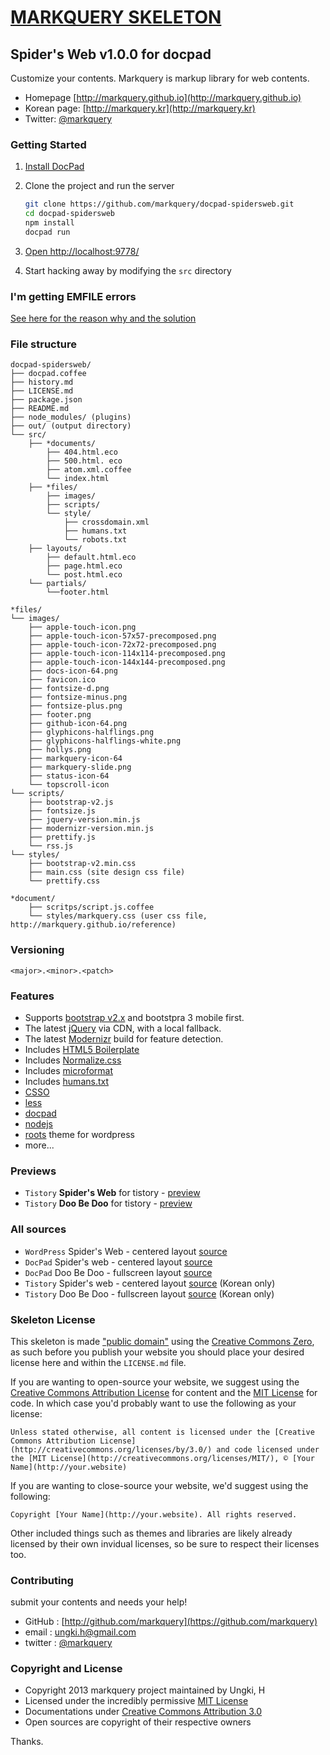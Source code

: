 # [MARKQUERY SKELETON](http://markquery.github.io) 

##  Spider's Web v1.0.0 for docpad

Customize your contents. Markquery is markup library for web contents.

* Homepage [http://markquery.github.io](http://markquery.github.io)
* Korean page: [http://markquery.kr](http://markquery.kr)
* Twitter: [@markquery](http://twitter.com/markquery)

### Getting Started

1. [Install DocPad](https://github.com/bevry/docpad)

1. Clone the project and run the server

	``` bash
	git clone https://github.com/markquery/docpad-spidersweb.git
	cd docpad-spidersweb
	npm install
	docpad run
	```

1. [Open http://localhost:9778/](http://localhost:9778/)

1. Start hacking away by modifying the `src` directory

### I'm getting EMFILE errors

[See here for the reason why and the solution](http://docpad.org/docs/troubleshoot#i-m-getting-emfile-too-many-open-files)

### File structure

``` 
docpad-spidersweb/
├── docpad.coffee
├── history.md
├── LICENSE.md
├── package.json
├── README.md
├── node_modules/ (plugins) 
├── out/ (output directory) 
└── src/ 
    ├── *documents/
        ├── 404.html.eco
        ├── 500.html. eco
        ├── atom.xml.coffee
        └── index.html
    ├── *files/
        ├── images/
        ├── scripts/
        └── style/
            ├── crossdomain.xml
            ├── humans.txt
            └── robots.txt
    ├── layouts/
        ├── default.html.eco
        ├── page.html.eco
        └── post.html.eco
    └── partials/
        └──footer.html

*files/
└── images/
    ├── apple-touch-icon.png
    ├── apple-touch-icon-57x57-precomposed.png
    ├── apple-touch-icon-72x72-precomposed.png
    ├── apple-touch-icon-114x114-precomposed.png
    ├── apple-touch-icon-144x144-precomposed.png
    ├── docs-icon-64.png
    ├── favicon.ico
    ├── fontsize-d.png
    ├── fontsize-minus.png
    ├── fontsize-plus.png
    ├── footer.png
    ├── github-icon-64.png
    ├── glyphicons-halflings.png
    ├── glyphicons-halflings-white.png
    ├── hollys.png
    ├── markquery-icon-64
    ├── markquery-slide.png
    ├── status-icon-64
    └── topscroll-icon
└── scripts/
    ├── bootstrap-v2.js
    ├── fontsize.js
    ├── jquery-version.min.js
    ├── modernizr-version.min.js
    ├── prettify.js
    └── rss.js
└── styles/
    ├── bootstrap-v2.min.css
    ├── main.css (site design css file)
    └── prettify.css

*document/
    ├── scritps/script.js.coffee
    └── styles/markquery.css (user css file, http://markquery.github.io/reference)
```

### Versioning

`<major>.<minor>.<patch>`

### Features

* Supports [bootstrap v2.x](https://github.com/twitter/bootstrap) and bootstpra 3 mobile first.
* The latest [jQuery](http://jquery.com/) via CDN, with a local fallback.
* The latest [Modernizr](http://modernizr.com/) build for feature detection.
* Includes [HTML5 Boilerplate](http://html5boilerplate.com/)
* Includes [Normalize.css](http://necolas.github.com/normalize.css/) 
* Includes [microformat](http://microformats.org/)
* Includes [humans.txt](http://humanstxt.org/)
* [CSSO](https://github.com/css/csso)
* [less](http://lesscss.org/)
* [docpad](https://github.com/bevry/docpad)
* [nodejs](https://github.com/joyent/node)
* [roots](https://github.com/retlehs/roots) theme for wordpress
* more...

### Previews

* `Tistory` **Spider's Web** for tistory - [preview](http://markquery-spidersweb.tistory.com)
* `Tistory` **Doo Be Doo** for tistory - [preview](http://markquery-doobedoo.tistory.com)

### All sources

* `WordPress` Spider's Web - centered layout [source](https://github.com/markquery/wp-spidersweb)
* `DocPad` Spider's web - centered layout [source](https://github.com/markquery/docpad-spidersweb)
* `DocPad` Doo Be Doo - fullscreen layout [source](https://github.com/markquery/docpad-doobedoo)
* `Tistory` Spider's web - centered layout [source](https://github.com/markquery/tistory-spidersweb) (Korean only)
* `Tistory` Doo Be Doo - fullscreen layout [source](https://github.com/markquery/docpad-doobedoo) (Korean only)

### Skeleton License

This skeleton is made ["public domain"](http://en.wikipedia.org/wiki/Public_domain) using the [Creative Commons Zero](http://creativecommons.org/publicdomain/zero/1.0/), as such before you publish your website you should place your desired license here and within the `LICENSE.md` file.

If you are wanting to open-source your website, we suggest using the [Creative Commons Attribution License](http://creativecommons.org/licenses/by/3.0/) for content and the [MIT License](http://creativecommons.org/licenses/MIT/) for code. In which case you'd probably want to use the following as your license:

    Unless stated otherwise, all content is licensed under the [Creative Commons Attribution License](http://creativecommons.org/licenses/by/3.0/) and code licensed under the [MIT License](http://creativecommons.org/licenses/MIT/), © [Your Name](http://your.website)

If you are wanting to close-source your website, we'd suggest using the following:

    Copyright [Your Name](http://your.website). All rights reserved.

Other included things such as themes and libraries are likely already licensed by their own invidual licenses, so be sure to respect their licenses too.

### Contributing

submit your contents and needs your help!

- GitHub : [http://github.com/markquery](https://github.com/markquery)
- email : ungki.h@gmail.com
- twitter : [@markquery](https://twitter.com/markquery)

### Copyright and License

* Copyright 2013 markquery project maintained by Ungki, H
* Licensed under the incredibly permissive [MIT License](http://markquery.github.io/license)
* Documentations under [Creative Commons Attribution 3.0](http://creativecommons.org/licenses/by/3.0/)
* Open sources are copyright of their respective owners

Thanks.